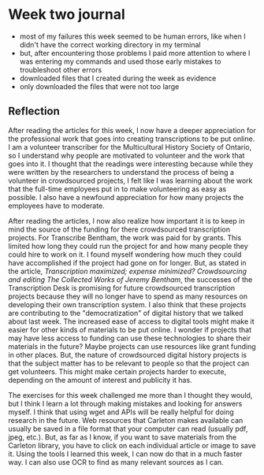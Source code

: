 # Week two journal
- most of my failures this week seemed to be human errors, like when I didn't have the correct working directory in my terminal
- but, after encountering those problems I paid more attention to where I was entering my commands and used those early mistakes to troubleshoot other errors
- downloaded files that I created during the week as evidence
- only downloaded the files that were not too large

## Reflection
After reading the articles for this week, I now have a deeper appreciation for the professional work that goes into creating transcriptions to be put online. I am a volunteer transcriber for the Multicultural History Society of Ontario, so I understand why people are motivated to volunteer and the work that goes into it. I thought that the readings were interesting because while they were written by the researchers to understand the process of being a volunteer in crowdsourced projects, I felt like I was learning about the work that the full-time employees put in to make volunteering as easy as possible. I also have a newfound appreciation for how many projects the employees have to moderate.

After reading the articles, I now also realize how important it is to keep in mind the source of the funding for there crowdsourced transcription projects. For Transcribe Bentham, the work was paid for by grants. This limited how long they could run the project for and how many people they could hire to work on it. I found myself wondering how much they could have accomplished if the project had gone on for longer. But, as stated in the article, *Transcription maximized; expense minimized? Crowdsourcing and editing The Collected Works of Jeremy Bentham*, the successes of the Transcription Desk is promising for future crowdsourced transcription projects because they will no longer have to spend as many resources on developing their own transcription system. I also think that these projects are contributing to the "democratization" of digital history that we talked about last week. The increased ease of access to digital tools might make it easier for other kinds of materials to be put online. I wonder if projects that may have less access to funding can use these technologies to share their materials in the future? Maybe projects can use resources like grant funding in other places. But, the nature of crowdsourced digital history projects is that the subject matter has to be relevant to people so that the project can get volunteers. This might make certain projects harder to execute, depending on the amount of interest and publicity it has. 

The exercises for this week challenged me more than I thought they would, but I think I learn a lot through making mistakes and looking for answers myself. I think that using wget and APIs will be really helpful for doing research in the future. Web resources that Carleton makes available can usually be saved in a file format that your computer can read (usually pdf, jpeg, etc.). But, as far as I know, if you want to save materials from the Carleton library, you have to click on each individual article or image to save it. Using the tools I learned this week, I can now do that in a much faster way. I can also use OCR to find as many relevant sources as I can.
